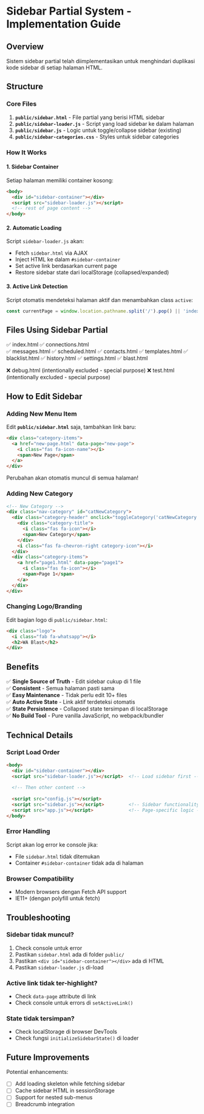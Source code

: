 # Sidebar Partial System - Implementation Guide

## Overview
Sistem sidebar partial telah diimplementasikan untuk menghindari duplikasi kode sidebar di setiap halaman HTML.

## Structure

### Core Files
1. **`public/sidebar.html`** - File partial yang berisi HTML sidebar
2. **`public/sidebar-loader.js`** - Script yang load sidebar ke dalam halaman
3. **`public/sidebar.js`** - Logic untuk toggle/collapse sidebar (existing)
4. **`public/sidebar-categories.css`** - Styles untuk sidebar categories

### How It Works

#### 1. Sidebar Container
Setiap halaman memiliki container kosong:
```html
<body>
  <div id="sidebar-container"></div>
  <script src="sidebar-loader.js"></script>
  <!-- rest of page content -->
</body>
```

#### 2. Automatic Loading
Script `sidebar-loader.js` akan:
- Fetch `sidebar.html` via AJAX
- Inject HTML ke dalam `#sidebar-container`
- Set active link berdasarkan current page
- Restore sidebar state dari localStorage (collapsed/expanded)

#### 3. Active Link Detection
Script otomatis mendeteksi halaman aktif dan menambahkan class `active`:
```javascript
const currentPage = window.location.pathname.split('/').pop() || 'index.html';
```

## Files Using Sidebar Partial

✅ index.html
✅ connections.html  
✅ messages.html
✅ scheduled.html
✅ contacts.html
✅ templates.html
✅ blacklist.html
✅ history.html
✅ settings.html
✅ blast.html

❌ debug.html (intentionally excluded - special purpose)
❌ test.html (intentionally excluded - special purpose)

## How to Edit Sidebar

### Adding New Menu Item

Edit **`public/sidebar.html`** saja, tambahkan link baru:

```html
<div class="category-items">
  <a href="new-page.html" data-page="new-page">
    <i class="fas fa-icon-name"></i>
    <span>New Page</span>
  </a>
</div>
```

Perubahan akan otomatis muncul di semua halaman!

### Adding New Category

```html
<!-- New Category -->
<div class="nav-category" id="catNewCategory">
  <div class="category-header" onclick="toggleCategory('catNewCategory')" data-tooltip="New Category">
    <div class="category-title">
      <i class="fas fa-icon"></i>
      <span>New Category</span>
    </div>
    <i class="fas fa-chevron-right category-icon"></i>
  </div>
  <div class="category-items">
    <a href="page1.html" data-page="page1">
      <i class="fas fa-icon"></i>
      <span>Page 1</span>
    </a>
  </div>
</div>
```

### Changing Logo/Branding

Edit bagian logo di `public/sidebar.html`:
```html
<div class="logo">
  <i class="fab fa-whatsapp"></i>
  <h2>WA Blast</h2>
</div>
```

## Benefits

✅ **Single Source of Truth** - Edit sidebar cukup di 1 file  
✅ **Consistent** - Semua halaman pasti sama  
✅ **Easy Maintenance** - Tidak perlu edit 10+ files  
✅ **Auto Active State** - Link aktif terdeteksi otomatis  
✅ **State Persistence** - Collapsed state tersimpan di localStorage  
✅ **No Build Tool** - Pure vanilla JavaScript, no webpack/bundler  

## Technical Details

### Script Load Order
```html
<body>
  <div id="sidebar-container"></div>
  <script src="sidebar-loader.js"></script>  <!-- Load sidebar first -->
  
  <!-- Then other content -->
  
  <script src="config.js"></script>
  <script src="sidebar.js"></script>         <!-- Sidebar functionality -->
  <script src="app.js"></script>             <!-- Page-specific logic -->
</body>
```

### Error Handling
Script akan log error ke console jika:
- File `sidebar.html` tidak ditemukan
- Container `#sidebar-container` tidak ada di halaman

### Browser Compatibility
- Modern browsers dengan Fetch API support
- IE11+ (dengan polyfill untuk fetch)

## Troubleshooting

### Sidebar tidak muncul?
1. Check console untuk error
2. Pastikan `sidebar.html` ada di folder `public/`
3. Pastikan `<div id="sidebar-container"></div>` ada di HTML
4. Pastikan `sidebar-loader.js` di-load

### Active link tidak ter-highlight?
- Check `data-page` attribute di link
- Check console untuk errors di `setActiveLink()`

### State tidak tersimpan?
- Check localStorage di browser DevTools
- Check fungsi `initializeSidebarState()` di loader

## Future Improvements

Potential enhancements:
- [ ] Add loading skeleton while fetching sidebar
- [ ] Cache sidebar HTML in sessionStorage
- [ ] Support for nested sub-menus
- [ ] Breadcrumb integration

